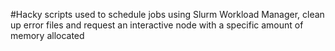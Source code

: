 #Hacky scripts used to schedule jobs using Slurm Workload Manager, clean up error files and request an interactive node with a specific amount of memory allocated
